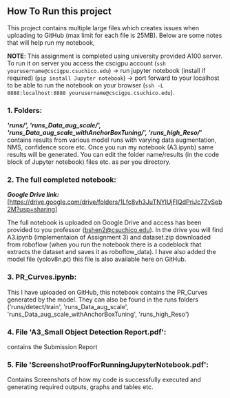 ## How To Run this project

This project contains multiple large files which creates issues when uploading to GitHub (max limit for each file is 25MB). Below are some notes that will help run my notebook,

**NOTE**: This assignment is completed using university provided A100 server.  
To run it on server you access the cscigpu account (`ssh yourusername@cscigpu.csuchico.edu`) -> run jupyter notebook (install if required) (`pip install Jupyter notebook`) -> port forward to your localhost to be able to run the notebook on your browser (`ssh -L 8888:localhost:8888 yourusername@cscigpu.csuchico.edu`).

### **1. Folders:**   
***'runs/', 'runs_Data_aug_scale/', 'runs_Data_aug_scale_withAnchorBoxTuning/', 'runs_high_Reso/'***   
contains results from various model runs with varying data augmentation, NMS, confidence score etc. Once you run my notebook (A3.ipynb) same results will be generated. You can edit the folder name/results (in the code block of Jupyter notebook) files etc. as per you directory.
   
### **2. The full completed notebook:**  
***Google Drive link:*** [https://drive.google.com/drive/folders/1Lfc8vh3JuTNYlUjFIQdPriJc7ZvSeb2M?usp=sharing] 

The full notebook is uploaded on Google Drive and access has been provided to you professor (bshen2@csuchico.edu).   In the drive you will find A3.ipynb (implementaion of Assignment 3) and dataset.zip downloaded from roboflow (when you run the notebook there is a codeblock that extracts the dataset and saves it as roboflow_data). I have also added the model file (yolov8n.pt) this file is also available here on GitHub.

### **3. PR_Curves.ipynb:** 
This I have uploaded on GitHub, this notebook contains the PR_Curves generated by the model. They can also be found in the runs folders ('runs/detect/train', 'runs_Data_aug_scale', 'runs_Data_aug_scale_withAnchorBoxTuning', 'runs_high_Reso')

### **4. File 'A3_Small Object Detection Report.pdf':**  
contains the Submission Report 
   
### **5. File 'ScreenshotProofForRunningJupyterNotebook.pdf':**   
Contains Screenshots of how my code is successfully executed and generating required outputs, graphs and tables etc.
